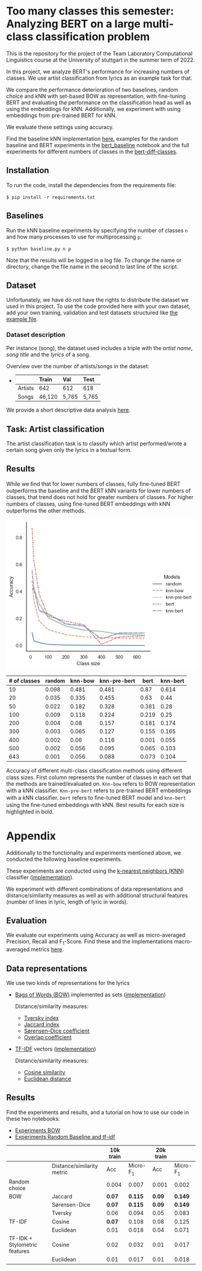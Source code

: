 # Too many classes this semester: Analyzing BERT on a large multi-class classification problem
This is the repository for the project of the Team Laboratory Computational Linguistics course at the University of stuttgart in the summer term of 2022.

In this project, we analyze BERT's performance for increasing numbers of classes. We use artist classification from lyrics as an example task for that.

We compare the performance deterioration of two baselines, random choice and kNN with set-based BOW as representation, with fine-tuning BERT and evaluating the performance on the classification head as well as using the embeddings for kNN. Additionally, we experiment with using embeddings from pre-trained BERT for kNN. 

We evaluate these settings using accuracy.

Find the baseline kNN implementation [here](./baseline.py), examples for the random baseline and BERT experiments in the [bert_baseline](./notebooks/bert-baseline.ipynb) notebook and the full experiments for different numbers of classes in the [bert-diff-classes](./notebooks/bert-diff-classes.ipynb).

## Installation

To run the code, install the dependencies from the requirements file:

`$ pip install -r requirements.txt`

## Baselines

Run the kNN baseline experiments by specifying the number of classes `n` and how many processes to use for multiprocessing `p`:

`$ python baseline.py n p`

Note that the results will be logged in a log file. To change the name or directory, change the file name in the second to last line of the script.


## Dataset
Unfortunately, we have do not have the rights to distribute the dataset we used in this project. To use the code provided here with your own dataset, add your own training, validation and test datasets structured like [the example file](./data/songs_example.txt).

### Dataset description
Per instance (song), the dataset used includes a triple with the *artist name*, *song title* and the *lyrics* of a song. 

Overview over the number of artists/songs in the dataset:
- | | Train | Val | Test |
    --- | --- | --- | --- |
    Artists | 642 | 612 | 618 |
    Songs | 46,120 | 5,765| 5,765|

We provide a short descriptive data analysis [here](./notebooks/team-labs-descriptive-analysis.ipynb).

## Task: Artist classification
The artist classification task is to classify which artist performed/wrote a certain song given only the lyrics in a textual form.

## Results
While we ﬁnd that for lower numbers of classes, fully ﬁne-tuned BERT outperforms the baseline and the BERT kNN variants for lower numbers of classes, that trend does not hold for greater numbers of classes. For higher numbers of classes, using ﬁne-tuned BERT embeddings with kNN outperforms the other methods.

![results](./results.png)

| # of classes | random | knn-bow | knn-pre-bert | bert  | knn-bert |
|--------------|--------|---------|--------------|-------|----------|
| 10           | 0.098  | 0.481   | 0.481        | 0.87  | 0.614    |
| 20           | 0.035  | 0.335   | 0.455        | 0.63  | 0.44     |
| 50           | 0.022  | 0.182   | 0.328        | 0.381 | 0.28     |
| 100          | 0.009  | 0.118   | 0.224        | 0.219 | 0.25     |
| 200          | 0.004  | 0.08    | 0.157        | 0.181 | 0.174    |
| 300          | 0.003  | 0.065   | 0.127        | 0.155 | 0.165    |
| 400          | 0.002  | 0.06    | 0.116        | 0.001 | 0.055    |
| 500          | 0.002  | 0.056   | 0.095        | 0.065 | 0.103    |
| 643          | 0.001  | 0.056   | 0.088        | 0.073 | 0.104    |

Accuracy of different multi-class classiﬁcation methods using different class sizes. First column represents the number of classes in each set that the methods are trained/evaluated on. `Knn-bow` refers to BOW representation with a kNN classiﬁer. `Knn-pre-bert` refers to pre-trained BERT embeddings with a kNN classiﬁer. `bert` refers to ﬁne-tuned BERT model and `knn-bert` using the ﬁne-tuned embeddings with kNN. Best results for each size is highlighted in bold.

# Appendix
Additionally to the functionality and experiments mentioned above, we conducted the following baseline experiments.

These experiments are conducted using the [k-nearest neighbors (KNN)](https://en.wikipedia.org/wiki/K-nearest_neighbors_algorithm) classifier ([implementation](./src/classifiers/knn.py)).

We experiment with different combinations of data representations and distance/similarity measures as well as with additional structural features (number of lines in lyric, length of lyric in words).

## Evaluation
We evaluate our experiments using Accuracy as well as micro-averaged Precision, Recall and F<sub>1</sub>-Score. Find these and the implementations macro-averaged metrics [here](./src/evaluation/evaluation.py).


## Data representations
We use two kinds of representations for the lyrics
- [Bags of Words (BOW)](https://en.wikipedia.org/wiki/Bag-of-words_model) implemented as sets ([implementation](./src/data_representations/bow.py))

    Distance/similarity measures:
    - [Tversky index](https://en.wikipedia.org/wiki/Tversky_index)
    - [Jaccard index](https://en.wikipedia.org/wiki/Jaccard_index)
    - [Sørensen–Dice coefficient](https://en.wikipedia.org/wiki/S%C3%B8rensen%E2%80%93Dice_coefficient)
    - [Overlap coefficient](https://en.wikipedia.org/wiki/Overlap_coefficient)

- [TF-IDF](https://en.wikipedia.org/wiki/Tf%E2%80%93idf) vectors ([implementation](./src/data_representations/tf_idf.py))

    Distance/similarity measures:
    - [Cosine similarity](https://en.wikipedia.org/wiki/Cosine_similarity)
    - [Euclidean distance](https://en.wikipedia.org/wiki/Euclidean_distance)

## Results
Find the experiments and results, and a tutorial on how to use our code  in these two notebooks: 
- [Experiments BOW](./notebooks/appendix_bow_experiments.ipynb)
- [Experiments Random Baseline and tf-idf](./notebooks/appendix_tf-idf_experiments.ipynb)

|                      |                            | 10k train |           | 20k train |           |
|----------------------|----------------------------|-----------|-----------|-----------|-----------|
|                      | Distance/similarity metric | Acc       | Micro-F<sub>1</sub> | Acc       | Micro-F<sub>1</sub> |
| Random choice        |                            | 0.004     | 0.007     | 0.001     | 0.002     |
| BOW                  | Jaccard                    | **0.07**  | **0.115** | **0.09**  | **0.149** |
|                      | Sørensen-Dice              | **0.07**  | **0.115** | **0.09**  | **0.149** |
|                      | Tversky                    | 0.06      | 0.094     | 0.05      | 0.083     |
| TF-IDF               | Cosine                     | **0.07**      | 0.108     | 0.08      | 0.125     |
|                      | Euclidean                  | 0.01      | 0.018     | 0.04      | 0.071     |
| TF-IDK + Stylometric features| Cosine                     | 0.02      | 0.032     | 0.01      | 0.017     |
|                      | Euclidean                  | 0.01      | 0.017     | 0.01      | 0.018     |